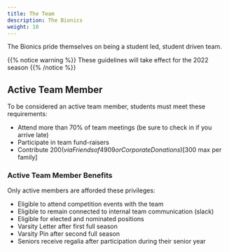 ```yaml
---
title: The Team
description: The Bionics
weight: 10
---
```


The Bionics pride themselves on being a student led, student driven team.

{{% notice warning %}}
These guidelines will take effect for the 2022 season
{{% /notice %}}

## Active Team Member
To be considered an active team member, students must meet these requirements:
- Attend more than 70% of team meetings (be sure to check in if you arrive late)
- Participate in team fund-raisers
- Contribute $200 (via Friends of 4909 or Corporate Donations) [$300 max per family]

### Active Team Member Benefits
Only active members are afforded these privileges:
- Eligible to attend competition events with the team
- Eligible to remain connected to internal team communication (slack)
- Eligible for elected and nominated positions
- Varsity Letter after first full season
- Varsity Pin after second full season
- Seniors receive regalia after participation during their senior year

